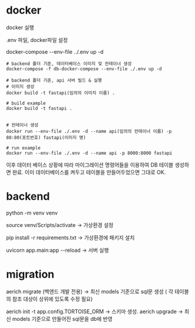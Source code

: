 # docker

docker 실행

.env 파일, docker파일 설정

docker-compose --env-file ../.env up -d

```commandline
# backend 폴더 기준, 데이터베이스 이미지 및 컨테이너 생성
docker-compose -f db-docker-compose --env-file ./.env up -d
```
```commandline
# backend 폴더 기준, api 서버 빌드 & 실행
# 이미지 생성
docker build -t fastapi(임의의 이미지 이름) .

# build example
docker build -t fastapi .


# 컨테이너 생성
docker run --env-file ./.env -d --name api(임의의 컨테이너 이름) -p 80:80(포트번호) fastapi(이미지 명)

# run example
docker run --env-file ./.env -d --name api -p 8000:8000 fastapi
```

이후 데이터 베이스 상황에 따라 마이그레이션 명령어들을 이용하여 DB 테이블 생성하면 완료. 
이미 데이터베이스를 켜두고 테이블을 만들어두었으면 그대로 OK.


# backend

python -m venv venv

source venv/Scripts/activate
-> 가상환경 설정

pip install -r requirements.txt
-> 가상환경에 패키지 설치

uvicorn app.main:app --reload
-> 서버 실행

# migration

aerich migrate (백엔드 개발 전용)
-> 최신 models 기준으로 sql문 생성 ( 각 테이블의 참조 대상이 상위에 있도록 수정 필요)

aerich init -t app.config.TORTOISE_ORM
-> 스키마 생성.
aerich upgrade
-> 최신 models 기준으로 만들어진 sql문을 db에 반영
